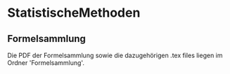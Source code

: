 # StatistischeMethoden

## Formelsammlung

Die PDF der Formelsammlung sowie die dazugehörigen .tex files liegen im Ordner 'Formelsammlung'.
